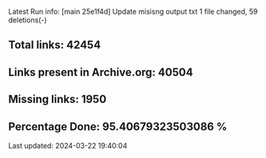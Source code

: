 Latest Run info: 
[main 25e1f4d] Update misisng output txt
 1 file changed, 59 deletions(-)

## Total links: 42454

## Links present in Archive.org: 40504

## Missing links: 1950

## Percentage Done: 95.40679323503086 %


Last updated: 2024-03-22 19:40:04
